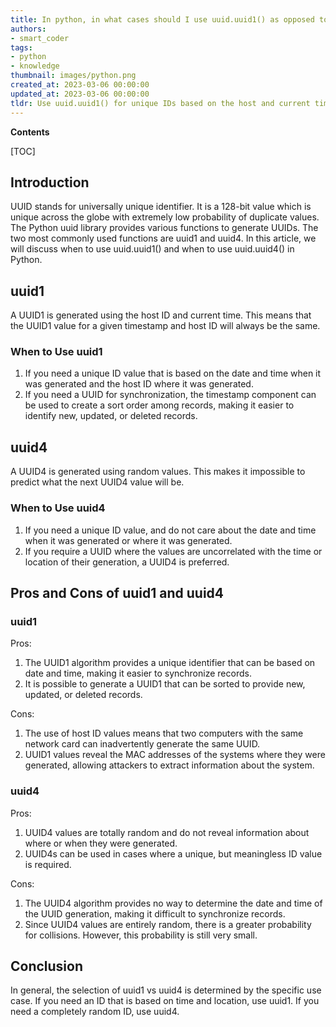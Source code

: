 ```yaml
---
title: In python, in what cases should I use uuid.uuid1() as opposed to uuid.uuid4()?
authors:
- smart_coder
tags:
- python
- knowledge
thumbnail: images/python.png
created_at: 2023-03-06 00:00:00
updated_at: 2023-03-06 00:00:00
tldr: Use uuid.uuid1() for unique IDs based on the host and current time and uuid.uuid4() for random IDs.
---
```


**Contents**

[TOC]

## Introduction
UUID stands for universally unique identifier. It is a 128-bit value which is unique across the globe with extremely low probability of duplicate values. The Python uuid library provides various functions to generate UUIDs. The two most commonly used functions are uuid1 and uuid4. In this article, we will discuss when to use uuid.uuid1() and when to use uuid.uuid4() in Python.

## uuid1
A UUID1 is generated using the host ID and current time. This means that the UUID1 value for a given timestamp and host ID will always be the same. 

### When to Use uuid1
1. If you need a unique ID value that is based on the date and time when it was generated and the host ID where it was generated.
2. If you need a UUID for synchronization, the timestamp component can be used to create a sort order among records, making it easier to identify new, updated, or deleted records.

## uuid4
A UUID4 is generated using random values. This makes it impossible to predict what the next UUID4 value will be. 

### When to Use uuid4
1. If you need a unique ID value, and do not care about the date and time when it was generated or where it was generated.
2. If you require a UUID where the values are uncorrelated with the time or location of their generation, a UUID4 is preferred.

## Pros and Cons of uuid1 and uuid4
### uuid1
Pros:
1. The UUID1 algorithm provides a unique identifier that can be based on date and time, making it easier to synchronize records.
2. It is possible to generate a UUID1 that can be sorted to provide new, updated, or deleted records.

Cons:
1. The use of host ID values means that two computers with the same network card can inadvertently generate the same UUID.
2. UUID1 values reveal the MAC addresses of the systems where they were generated, allowing attackers to extract information about the system.

### uuid4
Pros:
1. UUID4 values are totally random and do not reveal information about where or when they were generated.
2. UUID4s can be used in cases where a unique, but meaningless ID value is required.

Cons:
1. The UUID4 algorithm provides no way to determine the date and time of the UUID generation, making it difficult to synchronize records.
2. Since UUID4 values are entirely random, there is a greater probability for collisions. However, this probability is still very small. 

## Conclusion
In general, the selection of uuid1 vs uuid4 is determined by the specific use case. If you need an ID that is based on time and location, use uuid1. If you need a completely random ID, use uuid4.
